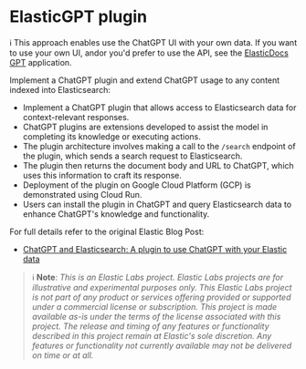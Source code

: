 # ElasticGPT plugin

ℹ️ This approach enables use the ChatGPT UI with your own data.
If you want to use your own UI, andor you'd prefer to use the API, see the [ElasticDocs GPT](../ElasticDocs_GPT/README.md) application.

Implement a ChatGPT plugin and extend ChatGPT usage to any content indexed into Elasticsearch:

- Implement a ChatGPT plugin that allows access to Elasticsearch data for context-relevant responses.
- ChatGPT plugins are extensions developed to assist the model in completing its knowledge or executing actions.
- The plugin architecture involves making a call to the `/search` endpoint of the plugin, which sends a search request to Elasticsearch.
- The plugin then returns the document body and URL to ChatGPT, which uses this information to craft its response.
- Deployment of the plugin on Google Cloud Platform (GCP) is demonstrated using Cloud Run.
- Users can install the plugin in ChatGPT and query Elasticsearch data to enhance ChatGPT's knowledge and functionality.

For full details refer to the original Elastic Blog Post:

- [ChatGPT and Elasticsearch: A plugin to use ChatGPT with your Elastic data](https://www.elastic.co/blog/chatgpt-elasticsearch-plugin-elastic-data)


> ℹ️ **Note**:
> _This is an Elastic Labs project. Elastic Labs projects are for illustrative and experimental purposes only. This Elastic Labs project is not part of any product or services offering provided or supported under a commercial license or subscription. This project is made available as-is under the terms of the license associated with this project._
> _The release and timing of any features or functionality described in this project remain at Elastic's sole discretion. Any features or functionality not currently available may not be delivered on time or at all._
